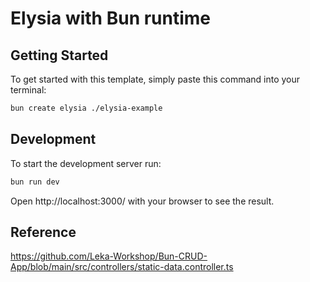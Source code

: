 # Elysia with Bun runtime

## Getting Started
To get started with this template, simply paste this command into your terminal:
```bash
bun create elysia ./elysia-example
```

## Development
To start the development server run:
```bash
bun run dev
```

Open http://localhost:3000/ with your browser to see the result.

## Reference
https://github.com/Leka-Workshop/Bun-CRUD-App/blob/main/src/controllers/static-data.controller.ts